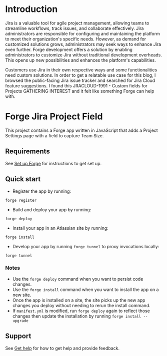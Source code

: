 # Introduction

Jira is a valuable tool for agile project management, allowing teams to streamline workflows, track issues, and collaborate effectively. Jira administrators are responsible for configuring and maintaining the platform to meet their organization's specific needs. However, as demand for customized solutions grows, administrators may seek ways to enhance Jira even further. Forge development offers a solution by enabling administrators to customize Jira without traditional development overheads. This opens up new possibilities and enhances the platform's capabilities.

Customers use Jira in their own respective ways and some functionalities need custom solutions. In order to get a relatable use case for this blog, I browsed the public-facing Jira issue tracker and searched for Jira Cloud feature suggestions. I found this JRACLOUD-1991 - Custom fields for Projects GATHERING INTEREST and it felt like something Forge can help with. 

# Forge Jira Project Field

This project contains a Forge app written in JavaScript that adds a Project Settings page with a field to capture Team Size. 

## Requirements

See [Set up Forge](https://developer.atlassian.com/platform/forge/set-up-forge/) for instructions to get set up.

## Quick start

- Register the app by running:
```
forge register
```

- Build and deploy your app by running:
```
forge deploy
```

- Install your app in an Atlassian site by running:
```
forge install
```

- Develop your app by running `forge tunnel` to proxy invocations locally:
```
forge tunnel
```

### Notes
- Use the `forge deploy` command when you want to persist code changes.
- Use the `forge install` command when you want to install the app on a new site.
- Once the app is installed on a site, the site picks up the new app changes you deploy without needing to rerun the install command.
- If `manifest.yml` is modified, run `forge deploy` again to reflect those changes then update the installation by running `forge install --upgrade`

## Support

See [Get help](https://developer.atlassian.com/platform/forge/get-help/) for how to get help and provide feedback.
